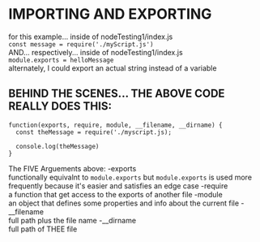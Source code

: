 # IMPORTING AND EXPORTING

for this example... inside of nodeTesting1/index.js  
   `const message = require('./myScript.js')`  
AND... respectively... inside of nodeTesting1/index.js  
   `module.exports = helloMessage`  
alternately, I could export an actual string instead of a variable

## BEHIND THE SCENES... THE ABOVE CODE REALLY DOES THIS:

```
function(exports, require, module, __filename, __dirname) {
  const theMessage = require('./myscript.js);

  console.log(theMessage)
}
```

The FIVE Arguements above:
-exports  
  functionally equivalnt to `module.exports` but `module.exports` is used more frequently because it's easier and satisfies an edge case
-require  
  a function that get access to the exports of another file
-module  
  an object that defines some properties and info about the current file
-__filename  
  full path plus the file name
-__dirname  
  full path of THEE file